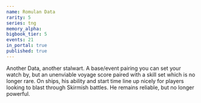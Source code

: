 ```yaml
---
name: Romulan Data
rarity: 5
series: tng
memory_alpha:
bigbook_tier: 5
events: 21
in_portal: true
published: true
---
```


Another Data, another stalwart. A base/event pairing you can set your watch by, but an unenviable voyage score paired with a skill set which is no longer rare. On ships, his ability and start time line up nicely for players looking to blast through Skirmish battles. He remains reliable, but no longer powerful.
